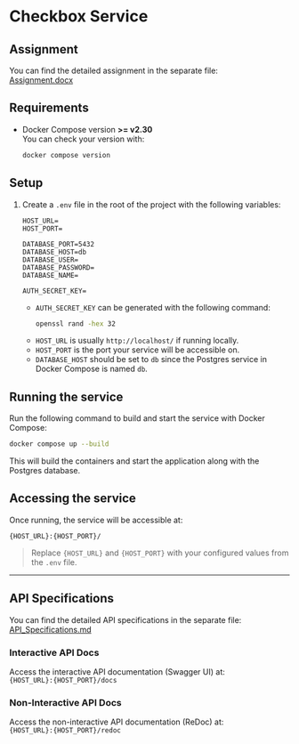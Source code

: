 # Checkbox Service

## Assignment

You can find the detailed assignment in the separate file:  
[Assignment.docx](Assignment.docx)

## Requirements

- Docker Compose version **>= v2.30**  
  You can check your version with:
  ```bash
  docker compose version
  ```

## Setup

1. Create a `.env` file in the root of the project with the following variables:

   ```env
   HOST_URL=
   HOST_PORT=

   DATABASE_PORT=5432
   DATABASE_HOST=db
   DATABASE_USER=
   DATABASE_PASSWORD=
   DATABASE_NAME=

   AUTH_SECRET_KEY=
   ```

   - `AUTH_SECRET_KEY` can be generated with the following command:  
     ```bash
     openssl rand -hex 32
     ```
   - `HOST_URL` is usually `http://localhost/` if running locally.
   - `HOST_PORT` is the port your service will be accessible on.
   - `DATABASE_HOST` should be set to `db` since the Postgres service in Docker Compose is named `db`.

## Running the service

Run the following command to build and start the service with Docker Compose:

```bash
docker compose up --build
```

This will build the containers and start the application along with the Postgres database.

## Accessing the service

Once running, the service will be accessible at:

```
{HOST_URL}:{HOST_PORT}/
```
> Replace `{HOST_URL}` and `{HOST_PORT}` with your configured values from the `.env` file.

---
## API Specifications

You can find the detailed API specifications in the separate file:  
[API_Specifications.md](API_Specifications.md)

### Interactive API Docs

Access the interactive API documentation (Swagger UI) at:  
`{HOST_URL}:{HOST_PORT}/docs`

### Non-Interactive API Docs

Access the non-interactive API documentation (ReDoc) at:  
`{HOST_URL}:{HOST_PORT}/redoc`
